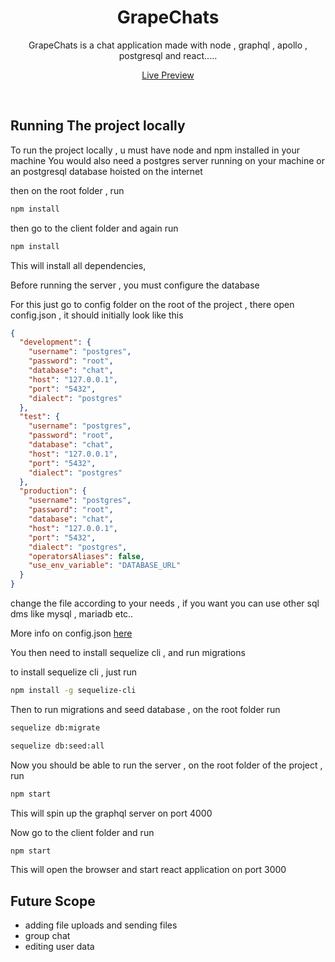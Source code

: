 <div align='center'>
  <h1>GrapeChats</h1>


GrapeChats is a chat application made with node , graphql , apollo , postgresql and react.....

[Live Preview](https://grape-chats.web.app)

</div>


<br/>

## Running The project locally

To run the project locally , u must have node and npm installed in your machine
You would also need a postgres server running on your machine or an postgresql database hoisted on the internet

then on the root folder , run 
```bash
npm install
```
then go to the client folder and again run
```bash
npm install
```
This will install all dependencies,

Before running the server , you must configure the database 

For this just go to config folder on the root of the project , there open config.json , it should initially look like this

```json
{
  "development": {
    "username": "postgres",
    "password": "root",
    "database": "chat",
    "host": "127.0.0.1",
    "port": "5432",
    "dialect": "postgres"
  },
  "test": {
    "username": "postgres",
    "password": "root",
    "database": "chat",
    "host": "127.0.0.1",
    "port": "5432",
    "dialect": "postgres"
  },
  "production": {
    "username": "postgres",
    "password": "root", 
    "database": "chat",
    "host": "127.0.0.1",
    "port": "5432",
    "dialect": "postgres",
    "operatorsAliases": false,
    "use_env_variable": "DATABASE_URL"
  }
}
```

change the file according to your needs , if you want you can use other sql dms like mysql , mariadb etc..

More info on config.json [here](https://sequelize.org/master/manual/migrations.html)

You then need to install sequelize cli , and run migrations

to install sequelize cli , just run

```bash
npm install -g sequelize-cli
```
Then to run migrations and seed database , on the root folder run

```bash
sequelize db:migrate

sequelize db:seed:all
```
Now you should be able to run the server , on the root folder of the project , run

```bash
npm start
```

This will spin up the graphql server on port 4000

Now go to the client folder and run

```bash
npm start
```

This will open the browser and start react application on port 3000

## Future Scope

* adding file uploads and sending files
* group chat
* editing user data